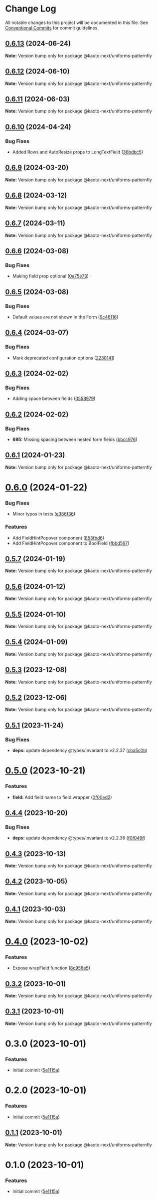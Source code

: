 # Change Log

All notable changes to this project will be documented in this file.
See [Conventional Commits](https://conventionalcommits.org) for commit guidelines.

## [0.6.13](https://github.com/KaotoIO/uniforms-patternfly/compare/@kaoto-next/uniforms-patternfly@0.6.12...@kaoto-next/uniforms-patternfly@0.6.13) (2024-06-24)

**Note:** Version bump only for package @kaoto-next/uniforms-patternfly

## [0.6.12](https://github.com/KaotoIO/uniforms-patternfly/compare/@kaoto-next/uniforms-patternfly@0.6.11...@kaoto-next/uniforms-patternfly@0.6.12) (2024-06-10)

**Note:** Version bump only for package @kaoto-next/uniforms-patternfly

## [0.6.11](https://github.com/KaotoIO/uniforms-patternfly/compare/@kaoto-next/uniforms-patternfly@0.6.10...@kaoto-next/uniforms-patternfly@0.6.11) (2024-06-03)

**Note:** Version bump only for package @kaoto-next/uniforms-patternfly

## [0.6.10](https://github.com/KaotoIO/uniforms-patternfly/compare/@kaoto-next/uniforms-patternfly@0.6.9...@kaoto-next/uniforms-patternfly@0.6.10) (2024-04-24)

### Bug Fixes

* Added Rows and AutoResize props to LongTextField ([36bdbc5](https://github.com/KaotoIO/uniforms-patternfly/commit/36bdbc5fd347c75c803b785cad51a6e5ee72f68f))

## [0.6.9](https://github.com/KaotoIO/uniforms-patternfly/compare/@kaoto-next/uniforms-patternfly@0.6.8...@kaoto-next/uniforms-patternfly@0.6.9) (2024-03-20)

**Note:** Version bump only for package @kaoto-next/uniforms-patternfly

## [0.6.8](https://github.com/KaotoIO/uniforms-patternfly/compare/@kaoto-next/uniforms-patternfly@0.6.7...@kaoto-next/uniforms-patternfly@0.6.8) (2024-03-12)

**Note:** Version bump only for package @kaoto-next/uniforms-patternfly

## [0.6.7](https://github.com/KaotoIO/uniforms-patternfly/compare/@kaoto-next/uniforms-patternfly@0.6.6...@kaoto-next/uniforms-patternfly@0.6.7) (2024-03-11)

**Note:** Version bump only for package @kaoto-next/uniforms-patternfly

## [0.6.6](https://github.com/KaotoIO/uniforms-patternfly/compare/@kaoto-next/uniforms-patternfly@0.6.5...@kaoto-next/uniforms-patternfly@0.6.6) (2024-03-08)

### Bug Fixes

* Making field prop optional ([0a75e73](https://github.com/KaotoIO/uniforms-patternfly/commit/0a75e737062330be6b8153f2a83bda83a00a99e9))

## [0.6.5](https://github.com/KaotoIO/uniforms-patternfly/compare/@kaoto-next/uniforms-patternfly@0.6.4...@kaoto-next/uniforms-patternfly@0.6.5) (2024-03-08)

### Bug Fixes

* Default values are not shown in the Form ([9c46116](https://github.com/KaotoIO/uniforms-patternfly/commit/9c461160163d54f99ba1e6ae1dfad0800a9a33e0))

## [0.6.4](https://github.com/KaotoIO/uniforms-patternfly/compare/@kaoto-next/uniforms-patternfly@0.6.3...@kaoto-next/uniforms-patternfly@0.6.4) (2024-03-07)

### Bug Fixes

* Mark deprecated configuration options ([2230141](https://github.com/KaotoIO/uniforms-patternfly/commit/2230141a21992ec0cb6e7d699d55936ffed73cb5))

## [0.6.3](https://github.com/KaotoIO/uniforms-patternfly/compare/@kaoto-next/uniforms-patternfly@0.6.2...@kaoto-next/uniforms-patternfly@0.6.3) (2024-02-02)

### Bug Fixes

* Adding space between fields ([0558979](https://github.com/KaotoIO/uniforms-patternfly/commit/0558979d6adc4142e829593694898e832d8d6cda))

## [0.6.2](https://github.com/KaotoIO/uniforms-patternfly/compare/@kaoto-next/uniforms-patternfly@0.6.1...@kaoto-next/uniforms-patternfly@0.6.2) (2024-02-02)

### Bug Fixes

* **695:** Missing spacing between nested form fields ([bbcc976](https://github.com/KaotoIO/uniforms-patternfly/commit/bbcc976e1253f5e6989005f7c6238b60aea72d29))

## [0.6.1](https://github.com/KaotoIO/uniforms-patternfly/compare/@kaoto-next/uniforms-patternfly@0.6.0...@kaoto-next/uniforms-patternfly@0.6.1) (2024-01-23)

**Note:** Version bump only for package @kaoto-next/uniforms-patternfly

# [0.6.0](https://github.com/KaotoIO/uniforms-patternfly/compare/@kaoto-next/uniforms-patternfly@0.5.7...@kaoto-next/uniforms-patternfly@0.6.0) (2024-01-22)

### Bug Fixes

* Minor typos in tests ([e386f36](https://github.com/KaotoIO/uniforms-patternfly/commit/e386f36a1ac3592689d93ebeadb98b9393d37d2c))

### Features

* Add FieldHintPopover component ([853fbd6](https://github.com/KaotoIO/uniforms-patternfly/commit/853fbd6bfefeaa0df250b3556dab4a628dfd7b9b))
* Add FieldHintPopover component to BoolField ([fbbd597](https://github.com/KaotoIO/uniforms-patternfly/commit/fbbd5973747674853d118713fe4484209ecd9dcf))

## [0.5.7](https://github.com/KaotoIO/uniforms-patternfly/compare/@kaoto-next/uniforms-patternfly@0.5.6...@kaoto-next/uniforms-patternfly@0.5.7) (2024-01-19)

**Note:** Version bump only for package @kaoto-next/uniforms-patternfly

## [0.5.6](https://github.com/KaotoIO/uniforms-patternfly/compare/@kaoto-next/uniforms-patternfly@0.5.5...@kaoto-next/uniforms-patternfly@0.5.6) (2024-01-12)

**Note:** Version bump only for package @kaoto-next/uniforms-patternfly

## [0.5.5](https://github.com/KaotoIO/uniforms-patternfly/compare/@kaoto-next/uniforms-patternfly@0.5.4...@kaoto-next/uniforms-patternfly@0.5.5) (2024-01-10)

**Note:** Version bump only for package @kaoto-next/uniforms-patternfly

## [0.5.4](https://github.com/KaotoIO/uniforms-patternfly/compare/@kaoto-next/uniforms-patternfly@0.5.3...@kaoto-next/uniforms-patternfly@0.5.4) (2024-01-09)

**Note:** Version bump only for package @kaoto-next/uniforms-patternfly

## [0.5.3](https://github.com/KaotoIO/uniforms-patternfly/compare/@kaoto-next/uniforms-patternfly@0.5.2...@kaoto-next/uniforms-patternfly@0.5.3) (2023-12-08)

**Note:** Version bump only for package @kaoto-next/uniforms-patternfly

## [0.5.2](https://github.com/KaotoIO/uniforms-patternfly/compare/@kaoto-next/uniforms-patternfly@0.5.1...@kaoto-next/uniforms-patternfly@0.5.2) (2023-12-06)

**Note:** Version bump only for package @kaoto-next/uniforms-patternfly

## [0.5.1](https://github.com/KaotoIO/uniforms-patternfly/compare/@kaoto-next/uniforms-patternfly@0.5.0...@kaoto-next/uniforms-patternfly@0.5.1) (2023-11-24)

### Bug Fixes

* **deps:** update dependency @types/invariant to v2.2.37 ([cba5c0b](https://github.com/KaotoIO/uniforms-patternfly/commit/cba5c0bdbfc9025646ce9a1d8a06266d7122e4c0))

# [0.5.0](https://github.com/KaotoIO/uniforms-patternfly/compare/@kaoto-next/uniforms-patternfly@0.4.4...@kaoto-next/uniforms-patternfly@0.5.0) (2023-10-21)

### Features

* **field:** Add field name to field wrapper ([0f00ed2](https://github.com/KaotoIO/uniforms-patternfly/commit/0f00ed2659105612133abd36afd5de6ce5880b30))

## [0.4.4](https://github.com/KaotoIO/uniforms-patternfly/compare/@kaoto-next/uniforms-patternfly@0.4.3...@kaoto-next/uniforms-patternfly@0.4.4) (2023-10-20)

### Bug Fixes

* **deps:** update dependency @types/invariant to v2.2.36 ([f0f049f](https://github.com/KaotoIO/uniforms-patternfly/commit/f0f049f0a36bdee95e5ea157a2a14463c7174ab2))

## [0.4.3](https://github.com/KaotoIO/uniforms-patternfly/compare/@kaoto-next/uniforms-patternfly@0.4.2...@kaoto-next/uniforms-patternfly@0.4.3) (2023-10-13)

**Note:** Version bump only for package @kaoto-next/uniforms-patternfly

## [0.4.2](https://github.com/KaotoIO/uniforms-patternfly/compare/@kaoto-next/uniforms-patternfly@0.4.1...@kaoto-next/uniforms-patternfly@0.4.2) (2023-10-05)

**Note:** Version bump only for package @kaoto-next/uniforms-patternfly

## [0.4.1](https://github.com/KaotoIO/uniforms-patternfly/compare/@kaoto-next/uniforms-patternfly@0.4.0...@kaoto-next/uniforms-patternfly@0.4.1) (2023-10-03)

**Note:** Version bump only for package @kaoto-next/uniforms-patternfly

# [0.4.0](https://github.com/KaotoIO/uniforms-patternfly/compare/@kaoto-next/uniforms-patternfly@0.3.2...@kaoto-next/uniforms-patternfly@0.4.0) (2023-10-02)

### Features

* Expose wrapField function ([8c956e5](https://github.com/KaotoIO/uniforms-patternfly/commit/8c956e53b38ccdc912cde02f51bed8a1542dd650))

## [0.3.2](https://github.com/KaotoIO/uniforms-patternfly/compare/@kaoto-next/uniforms-patternfly@0.3.1...@kaoto-next/uniforms-patternfly@0.3.2) (2023-10-01)

**Note:** Version bump only for package @kaoto-next/uniforms-patternfly

## [0.3.1](https://github.com/KaotoIO/uniforms-patternfly/compare/@kaoto-next/uniforms-patternfly@0.3.0...@kaoto-next/uniforms-patternfly@0.3.1) (2023-10-01)

**Note:** Version bump only for package @kaoto-next/uniforms-patternfly

# 0.3.0 (2023-10-01)

### Features

* Initial commit ([5e1115a](https://github.com/KaotoIO/uniforms-patternfly/commit/5e1115ad6de75e733c7984f79f4f468983c15dd8))

# 0.2.0 (2023-10-01)

### Features

* Initial commit ([5e1115a](https://github.com/KaotoIO/uniforms-patternfly/commit/5e1115ad6de75e733c7984f79f4f468983c15dd8))

## [0.1.1](https://github.com/KaotoIO/kaoto-next/compare/@kaoto-next/uniforms-patternfly@0.1.0...@kaoto-next/uniforms-patternfly@0.1.1) (2023-10-01)

**Note:** Version bump only for package @kaoto-next/uniforms-patternfly

# 0.1.0 (2023-10-01)

### Features

* Initial commit ([5e1115a](https://github.com/KaotoIO/kaoto-next/commit/5e1115ad6de75e733c7984f79f4f468983c15dd8))
